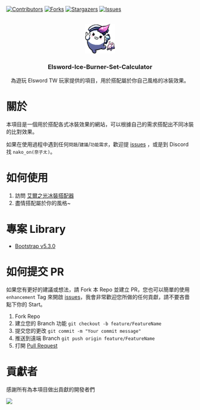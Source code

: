 [![Contributors][contributors-shield]][contributors-url]
[![Forks][forks-shield]][forks-url]
[![Stargazers][stars-shield]][stars-url]
[![Issues][issues-shield]][issues-url]
<!--[![MIT License][license-shield]][license-url]-->

<!-- PROJECT LOGO -->
<br />
<div align="center">
  <a href="https://github.com/JJNakoOn/Elsword-Ice-Burner-Set-Calculator">
    <img src="data/JJ.png" alt="Logo" width="80" height="80">
  </a>

  <h3 align="center">Elsword-Ice-Burner-Set-Calculator</h3>

  <p align="center">
    為遊玩 Elsword TW 玩家提供的項目，用於搭配屬於你自己風格的冰裝效果。
  </p>
</div>

# 關於

本項目是一個用於搭配各式冰裝效果的網站，可以根據自己的需求搭配出不同冰裝的比對效果。

如果在使用過程中遇到任何```問題```/```建議```/```功能需求```，歡迎提 [issues](https://github.com/JJNakoOn/Elsword-Ice-Burner-Set-Calculator/issues) ，或是到 Discord 找 ```nako_on(奈子ㄤ)```。

# 如何使用

1. 訪問 [艾爾之光冰裝搭配器](https://jjnakoon.github.io/Elsword-Ice-Burner-Set-Calculator/)
2. 盡情搭配屬於你的風格~

# 專案 Library

- [Bootstrap v5.3.0](https://getbootstrap.com/)

# 如何提交 PR

如果您有更好的建議或想法，請 Fork 本 Repo 並建立 PR，您也可以簡單的使用 ```enhancement``` Tag 來開啟 [issues](https://github.com/JJNakoOn/Elsword-Ice-Burner-Set-Calculator/issues)，我會非常歡迎您所做的任何貢獻，請不要吝嗇點下你的 Start。

1. Fork Repo
2. 建立您的 Branch 功能 ```git checkout -b feature/FeatureName```
3. 提交您的更改 ```git commit -m "Your commit message"```
4. 推送到遠端 Branch ```git push origin feature/FeatureName```
5. 打開 [Pull Request](https://github.com/JJNakoOn/Elsword-Ice-Burner-Set-Calculator/pulls)

# 貢獻者

感謝所有為本項目做出貢獻的開發者們

<a href="https://github.com/JJNakoOn/Elsword-Ice-Burner-Set-Calculator/graphs/contributors">
<img src="https://contrib.rocks/image?repo=JJNakoOn/Elsword-Ice-Burner-Set-Calculator" />
</a>





[contributors-shield]: https://img.shields.io/github/contributors/JJNakoOn/Elsword-Ice-Bur`r-Set-Calculator.svg?style=for-the-badge
[contributors-url]: https://github.com/JJNakoOn/Elsword-Ice-Burner-Set-Calculator/graphs/contributors
[forks-shield]: https://img.shields.io/github/forks/JJNakoOn/Elsword-Ice-Burner-Set-Calculator.svg?style=for-the-badge
[forks-url]: https://github.com/JJNakoOn/Elsword-Ice-Burner-Set-Calculator/network/members
[stars-shield]: https://img.shields.io/github/stars/JJNakoOn/Elsword-Ice-Burner-Set-Calculator.svg?style=for-the-badge
[stars-url]: https://github.com/JJNakoOn/Elsword-Ice-Burner-Set-Calculator/stargazers
[issues-shield]: https://img.shields.io/github/issues/JJNakoOn/Elsword-Ice-Burner-Set-Calculator.svg?style=for-the-badge
[issues-url]: https://github.com/JJNakoOn/Elsword-Ice-Burner-Set-Calculator/issues
